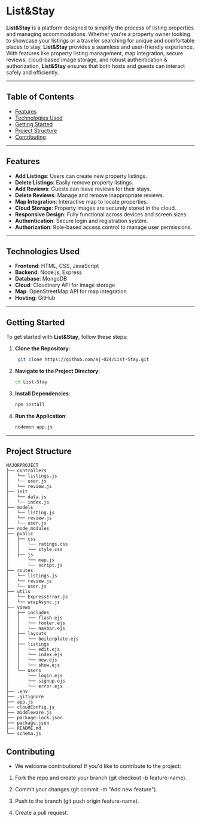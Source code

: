 # List&Stay

**List&Stay** is a platform designed to simplify the process of listing properties and managing accommodations. Whether you're a property owner looking to showcase your listings or a traveler searching for unique and comfortable places to stay, **List&Stay** provides a seamless and user-friendly experience. With features like property listing management, map integration, secure reviews, cloud-based image storage, and robust authentication & authorization, **List&Stay** ensures that both hosts and guests can interact safely and efficiently.


---

## Table of Contents
- [Features](#features)
- [Technologies Used](#technologies-used)
- [Getting Started](#getting-started)
- [Project Structure](#project-structure)
- [Contributing](#contributing)

---

## Features  

- **Add Listings**: Users can create new property listings.  
- **Delete Listings**: Easily remove property listings.  
- **Add Reviews**: Guests can leave reviews for their stays.  
- **Delete Reviews**: Manage and remove inappropriate reviews.  
- **Map Integration**: Interactive map to locate properties.  
- **Cloud Storage**: Property images are securely stored in the cloud.  
- **Responsive Design**: Fully functional across devices and screen sizes.  
- **Authentication**: Secure login and registration system.  
- **Authorization**: Role-based access control to manage user permissions.

---

## Technologies Used

- **Frontend**: HTML, CSS, JavaScript  
- **Backend**: Node.js, Express  
- **Database**: MongoDB  
- **Cloud**: Cloudinary API for image storage  
- **Map**: OpenStreetMap API for map integration  
- **Hosting**: GitHub  

---

## Getting Started

To get started with **List&Stay**, follow these steps:

1. **Clone the Repository**:
   ```bash
    git clone https://github.com/aj-024/List-Stay.git
2. **Navigate to the Project Directory**:
     ```bash
    cd List-Stay
     ```
3. **Install Dependencies**:
     ```bash
    npm install
   ```
4. **Run the Application**:
     ```bash
    nodemon app.js
     ```

---

## Project Structure
   ```
   MAJORPROJECT
   ├── controllers
   │   └── listings.js
   │   └── user.js
   │   └── review.js
   ├── init
   │   └── data.js
   │   └── index.js
   ├── models
   │   └── listing.js
   │   └── review.js
   │   └── user.js
   ├── node_modules
   ├── public
   │   ├── css
   │   │   └── ratings.css
   │   │   └── style.css
   │   ├── js
   │       └── map.js
   │       └── script.js
   ├── routes
   │   └── listings.js
   │   └── review.js
   │   └── user.js
   ├── utils
   │   └── ExpressError.js
   │   └── wrapAsync.js
   ├── views
   │   ├── includes
   │   │   └── flash.ejs
   │   │   └── footer.ejs
   │   │   └── navbar.ejs
   │   ├── layouts
   │   │   └── boilerplate.ejs
   │   ├── listings
   │   │   └── edit.ejs
   │   │   └── index.ejs
   │   │   └── new.ejs
   │   │   └── show.ejs
   │   └── users
   │       └── login.ejs
   │       └── signup.ejs
   │       └── error.ejs
   ├── .env
   ├── .gitignore
   ├── app.js
   ├── cloudConfig.js
   ├── middleware.js
   ├── package-lock.json
   ├── package.json
   ├── README.md
   └── schema.js
   ```

## Contributing

 - We welcome contributions! If you'd like to contribute to the project:

1. Fork the repo and create your branch (git checkout -b feature-name).

2. Commit your changes (git commit -m "Add new feature").

3. Push to the branch (git push origin feature-name).

4. Create a pull request.
